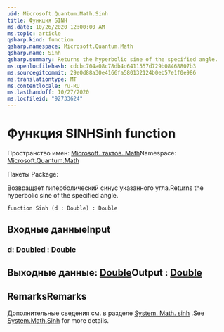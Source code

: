 ```yaml
---
uid: Microsoft.Quantum.Math.Sinh
title: Функция SINH
ms.date: 10/26/2020 12:00:00 AM
ms.topic: article
qsharp.kind: function
qsharp.namespace: Microsoft.Quantum.Math
qsharp.name: Sinh
qsharp.summary: Returns the hyperbolic sine of the specified angle.
ms.openlocfilehash: cdcbc704a08c78db4d6411557d729b08468807b3
ms.sourcegitcommit: 29e0d88a30e4166fa580132124b0eb57e1f0e986
ms.translationtype: MT
ms.contentlocale: ru-RU
ms.lasthandoff: 10/27/2020
ms.locfileid: "92733624"
---
```

# <a name="sinh-function"></a><span data-ttu-id="1090f-102">Функция SINH</span><span class="sxs-lookup"><span data-stu-id="1090f-102">Sinh function</span></span>

<span data-ttu-id="1090f-103">Пространство имен: [Microsoft. тактов. Math](xref:Microsoft.Quantum.Math)</span><span class="sxs-lookup"><span data-stu-id="1090f-103">Namespace: [Microsoft.Quantum.Math](xref:Microsoft.Quantum.Math)</span></span>

<span data-ttu-id="1090f-104">Пакеты [](https://nuget.org/packages/)</span><span class="sxs-lookup"><span data-stu-id="1090f-104">Package: [](https://nuget.org/packages/)</span></span>


<span data-ttu-id="1090f-105">Возвращает гиперболический синус указанного угла.</span><span class="sxs-lookup"><span data-stu-id="1090f-105">Returns the hyperbolic sine of the specified angle.</span></span>

```qsharp
function Sinh (d : Double) : Double
```


## <a name="input"></a><span data-ttu-id="1090f-106">Входные данные</span><span class="sxs-lookup"><span data-stu-id="1090f-106">Input</span></span>

### <a name="d--double"></a><span data-ttu-id="1090f-107">d: [Double](xref:microsoft.quantum.lang-ref.double)</span><span class="sxs-lookup"><span data-stu-id="1090f-107">d : [Double](xref:microsoft.quantum.lang-ref.double)</span></span>





## <a name="output--double"></a><span data-ttu-id="1090f-108">Выходные данные: [Double](xref:microsoft.quantum.lang-ref.double)</span><span class="sxs-lookup"><span data-stu-id="1090f-108">Output : [Double](xref:microsoft.quantum.lang-ref.double)</span></span>



## <a name="remarks"></a><span data-ttu-id="1090f-109">Remarks</span><span class="sxs-lookup"><span data-stu-id="1090f-109">Remarks</span></span>

<span data-ttu-id="1090f-110">Дополнительные сведения см. в разделе [System. Math. sinh](https://docs.microsoft.com/dotnet/api/system.math.sinh) .</span><span class="sxs-lookup"><span data-stu-id="1090f-110">See [System.Math.Sinh](https://docs.microsoft.com/dotnet/api/system.math.sinh) for more details.</span></span>